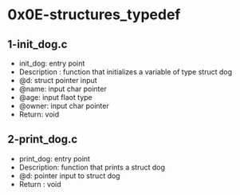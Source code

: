 # 0x0E-structures_typedef
## 1-init_dog.c
* init_dog: entry point
* Description : function that initializes a variable of type struct dog
* @d: struct pointer input
* @name: input char pointer
* @age: input flaot type
* @owner: input char pointer
* Return: void
## 2-print_dog.c
* print_dog: entry point
* Description: function that prints a struct dog
* @d: pointer input to struct dog
* Return : void
